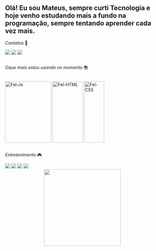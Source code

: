 
## Olá! Eu sou Mateus, sempre curti Tecnologia e hoje venho estudando mais a fundo na programação, sempre tentando aprender cada vez mais.

_Contatos_ 📱
<div>
    <a href="https://instagram.com/mateusfelip.e" target="_blank"><img src="https://img.shields.io/badge/Instagram-%23E4405F.svg?style=for-the-badge&logo=Instagram&logoColor=white" target="_blank"></a>
   <a href="https://www.linkedin.com/in/mateus-felipee" target="_blank"><img src="https://img.shields.io/badge/linkedin-%230077B5.svg?style=for-the-badge&logo=linkedin&logoColor=white" target="_blank"></a> 
   <a href = "mailto:SK27.Felipe@hotmail.com"><img src="https://img.shields.io/badge/Microsoft_Outlook-0078D4?style=for-the-badge&logo=microsoft-outlook&logoColor=white" target="_blank"></a>
</div>

##

_Oque mais estou usando no momento_ 📚

<div style="display: inline_block"><br>
  <img align="center" alt="Fel-Js" height="200" width="150" src="https://img.shields.io/badge/javascript-%23323330.svg?style=for-the-badge&logo=javascript&logoColor=%23F7DF1E">
  <img align="center" alt="Fel-HTML" height="200" width="100" src="https://img.shields.io/badge/html5-%23E34F26.svg?style=for-the-badge&logo=html5&logoColor=white">
  <img align="center" alt="Fel-CSS" height="200" width="65" src="https://img.shields.io/badge/css3-%231572B6.svg?style=for-the-badge&logo=css3&logoColor=white">
</div>

##

_Entretenimento_ 🎮

<div> 
    <a href="https://open.spotify.com/intl-pt" target="_blank"><img src="https://img.shields.io/badge/Spotify-1ED760?style=for-the-badge&logo=spotify&logoColor=white" target="_blank"></a>  
   <a href="https://www.xbox.com/pt-BR/play/user/SmoakYz" target="_blank"><img src="https://img.shields.io/badge/xbox-%23107C10.svg?style=for-the-badge&logo=xbox&logoColor=FF00F6&color:FFF" target="_blank"></a>
  <a href="https://steamcommunity.com/id/Smoakxx/" target="_blank"><img src="https://img.shields.io/badge/steam-%23000000.svg?style=for-the-badge&logo=steam&logoColor=white" target="_blank"></a>  
  <a href="https://www.playstation.com/pt-br/playstation-network/" target="_blank"><img src="https://img.shields.io/badge/Playstation%205-003791?style=for-the-badge&logo=playstation-5&logoColor=white" target="_blank"></a>  

</div>

<div align="center">
<img src="https://github.com/user-attachments/assets/d477bc28-fcda-49ce-87cc-c5e01bf4d57b" width="250px" />
</div>

##





